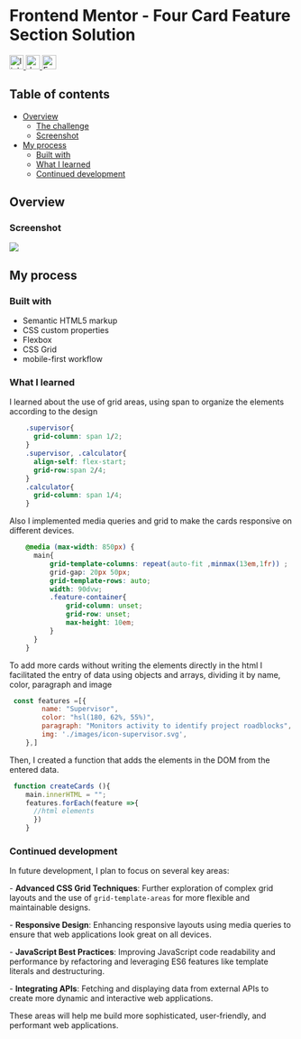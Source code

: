 # Frontend Mentor - Four Card Feature Section Solution

<div align="left">
  <a href="https://www.linkedin.com/in/danae-lescano-salvatierra" target="_blank">
    <img src="https://img.shields.io/static/v1?message=LinkedIn&logo=linkedin&label=&color=0077B5&logoColor=white&labelColor=&style=for-the-badge" height="25" alt="linkedin logo"/>
  </a>
  <a href="https://lescano713.github.io/Card-Feature-Section/" target="_blank">
    <img src="https://img.shields.io/static/v1?message=Demo&label=&color=6A0DAD&logoColor=white&labelColor=&style=for-the-badge" height="25" alt="demo badge"/>
  </a>
  <a href="https://www.frontendmentor.io/profile/Lescano713" target="_blank">
    <img src="https://img.shields.io/static/v1?message=Frontend%20Mentor&label=&color=ff1538&logoColor=white&labelColor=&style=for-the-badge" height="25" alt="FrontendMentor badge"/>
  </a>
</div>


## Table of contents

- [Overview](#overview)
  - [The challenge](#the-challenge)
  - [Screenshot](#screenshot)
- [My process](#my-process)
  - [Built with](#built-with)
  - [What I learned](#what-i-learned)
  - [Continued development](#continued-development)


## Overview

### Screenshot

![](./screenshot/desktop.gif)




## My process

### Built with

- Semantic HTML5 markup
- CSS custom properties
- Flexbox
- CSS Grid
- mobile-first workflow


### What I learned

<p>I learned about the use of grid areas, using span to organize the elements according to the design</p>


```css
    .supervisor{
      grid-column: span 1/2;
    }
    .supervisor, .calculator{
      align-self: flex-start;
      grid-row:span 2/4;
    }
    .calculator{
      grid-column: span 1/4;
    }
```
<p>Also I implemented media queries and grid to make the cards responsive on different devices.</p>

```css
    @media (max-width: 850px) {
      main{
          grid-template-columns: repeat(auto-fit ,minmax(13em,1fr)) ;
          grid-gap: 20px 50px;
          grid-template-rows: auto;
          width: 90dvw;
          .feature-container{
              grid-column: unset;
              grid-row: unset;
              max-height: 10em;
          }
      }
    }
```
<p>To add more cards without writing the elements directly in the html I facilitated the entry of data using objects and arrays, dividing it by name, color, paragraph and image</p>

```js
 const features =[{
        name: "Supervisor",
        color: "hsl(180, 62%, 55%)",
        paragraph: "Monitors activity to identify project roadblocks",
        img: './images/icon-supervisor.svg',
    },]

```
<p>Then, I created a function that adds the elements in the DOM from the entered data.</p>

```js
 function createCards (){
    main.innerHTML = "";
    features.forEach(feature =>{
      //html elements
      })
    }
```




### Continued development

<p>In future development, I plan to focus on several key areas:</p>
<p>- <strong>Advanced CSS Grid Techniques</strong>: Further exploration of complex grid layouts and the use of <code>grid-template-areas</code> for more flexible and maintainable designs.</p>
<p>- <strong>Responsive Design</strong>: Enhancing responsive layouts using media queries to ensure that web applications look great on all devices.</p>
<p>- <strong>JavaScript Best Practices</strong>: Improving JavaScript code readability and performance by refactoring and leveraging ES6 features like template literals and destructuring.</p>
<p>- <strong>Integrating APIs</strong>: Fetching and displaying data from external APIs to create more dynamic and interactive web applications.</p>
<p>These areas will help me build more sophisticated, user-friendly, and performant web applications.</p>

